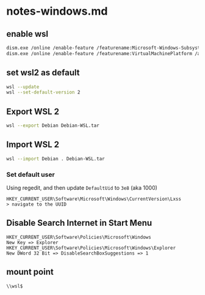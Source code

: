 # notes-windows.md

## enable wsl

```bash
dism.exe /online /enable-feature /featurename:Microsoft-Windows-Subsystem-Linux /all /norestart
dism.exe /online /enable-feature /featurename:VirtualMachinePlatform /all /norestart
```

## set wsl2 as default

```bash
wsl --update
wsl --set-default-version 2
```

## Export WSL 2

```bash
wsl --export Debian Debian-WSL.tar
```

## Import WSL 2

```bash
wsl --import Debian . Debian-WSL.tar
```

### Set default user

Using regedit, and then update `DefaultUid` to `3e8` (aka 1000)

```
HKEY_CURRENT_USER\Software\Microsoft\Windows\CurrentVersion\Lxss
> navigate to the UUID
```

## Disable Search Internet in Start Menu

```
HKEY_CURRENT_USER\Software\Policies\Microsoft\Windows
New Key => Explorer
HKEY_CURRENT_USER\Software\Policies\Microsoft\Windows\Explorer
New DWord 32 Bit => DisableSearchBoxSuggestions => 1
```

## mount point

```bash
\\wsl$
```
